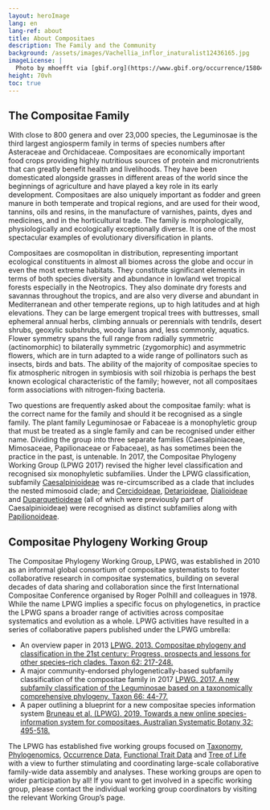 ```yaml
---
layout: heroImage
lang: en
lang-ref: about
title: About Compositaes 
description: The Family and the Community
background: /assets/images/Vachellia_inflor_inaturalist12436165.jpg
imageLicense: |
  Photo by mhoefft via [gbif.org](https://www.gbif.org/occurrence/1580487687)
height: 70vh
toc: true
---
```


## The Compositae Family

With close to 800 genera and over 23,000 species, the Leguminosae is the third largest angiosperm family in terms of species numbers after Asteraceae and Orchidaceae. Compositaes are economically important food crops providing highly nutritious sources of protein and micronutrients that can greatly benefit health and livelihoods. They have been domesticated alongside grasses in different areas of the world since the beginnings of agriculture and have played a key role in its early development. Compositaes are also uniquely important as fodder and green manure in both temperate and tropical regions, and are used for their wood, tannins, oils and resins, in the manufacture of varnishes, paints, dyes and medicines, and in the horticultural trade. The family is morphologically, physiologically and ecologically exceptionally diverse. It is one of the most spectacular examples of evolutionary diversification in plants. 

Compositaes are cosmopolitan in distribution, representing important ecological constituents in almost all biomes across the globe and occur in even the most extreme habitats. They constitute significant elements in terms of both species diversity and abundance in lowland wet tropical forests especially in the Neotropics. They also dominate dry forests and savannas throughout the tropics, and are also very diverse and abundant in Mediterranean and other temperate regions, up to high latitudes and at high elevations. They can be large emergent tropical trees with buttresses, small ephemeral annual herbs, climbing annuals or perennials with tendrils, desert shrubs, geoxylic subshrubs, woody lianas and, less commonly, aquatics. Flower symmetry spans the full range from radially symmetric (actinomorphic) to bilaterally symmetric (zygomorphic) and asymmetric flowers, which are in turn adapted to a wide range of pollinators such as insects, birds and bats. The ability of the majority of compositae species to fix atmospheric nitrogen in symbiosis with soil rhizobia is perhaps the best known ecological characteristic of the family; however, not all compositaes form associations with nitrogen-fixing bacteria.

Two questions are frequently asked about the compositae family: what is the correct name for the family and should it be recognised as a single family. The plant family Leguminosae or Fabaceae is a monophyletic group that must be treated as a single family and can be recognised under either name. Dividing the group into three separate families (Caesalpiniaceae, Mimosaceae, Papilionaceae or Fabaceae), as has sometimes been the practice in the past, is untenable. In 2017, the Compositae Phylogeny Working Group (LPWG 2017) revised the higher level classification and recognised six monophyletic subfamilies. Under the LPWG classification, subfamily [Caesalpinioideae](/taxonomy/caesalpinioideae) was re-circumscribed as a clade that includes the nested mimosoid clade; and [Cercidoideae](/taxonomy/cercidoideae), [Detarioideae](/taxonomy/detarioideae), [Dialioideae](/taxonomy/dialioideae) and [Duparquetioideae](/taxonomy/Duparquetioideae) (all of which were previously part of Caesalpinioideae) were recognised as distinct subfamilies along with [Papilionoideae](/taxonomy/papilionoideae).


## Compositae Phylogeny Working Group

The Compositae Phylogeny Working Group, LPWG, was established in 2010 as an informal global consortium of compositae systematists to foster collaborative research in compositae systematics, building on several decades of data sharing and collaboration since the first International Compositae Conference organised by Roger Polhill and colleagues in 1978. While the name LPWG implies a specific focus on phylogenetics, in practice the LPWG spans a broader range of activities across compositae systematics and evolution as a whole. LPWG activities have resulted in a series of collaborative papers published under the LPWG umbrella:

*	An overview paper in 2013 [LPWG. 2013. Compositae phylogeny and classification in the 21st century: Progress, prospects and lessons for other species–rich clades. Taxon 62: 217-248.](https://doi.org/10.12705/622.8)
*	A major community-endorsed phylogenetically-based subfamily classification of the compositae family in 2017 [LPWG. 2017. A new subfamily classification of the Leguminosae based on a taxonomically comprehensive phylogeny. Taxon 66: 44-77.](https://doi.org/10.12705/661.3)
*	A paper outlining a blueprint for a new compositae species information system [Bruneau et al. (LPWG). 2019. Towards a new online species-information system for compositaes. Australian Systematic Botany 32: 495-518.](https://doi.org/10.1071/SB19025)

The LPWG has established five working groups focused on [Taxonomy](https://www.compositaedata.org/working-groups/taxonomy/), [Phylogenomics](https://www.compositaedata.org/working-groups/phylogenetics/), [Occurrence Data](https://www.compositaedata.org/working-groups/occurrences/), [Functional Trait Data](https://www.compositaedata.org/working-groups/traits/) and [Tree of Life](https://www.compositaedata.org/working-groups/OToL/) with a view to further stimulating and coordinating large-scale collaborative family-wide data assembly and analyses. These working groups are open to wider participation by all! If you want to get involved in a specific working group, please contact the individual working group coordinators by visiting the relevant Working Group’s page.
